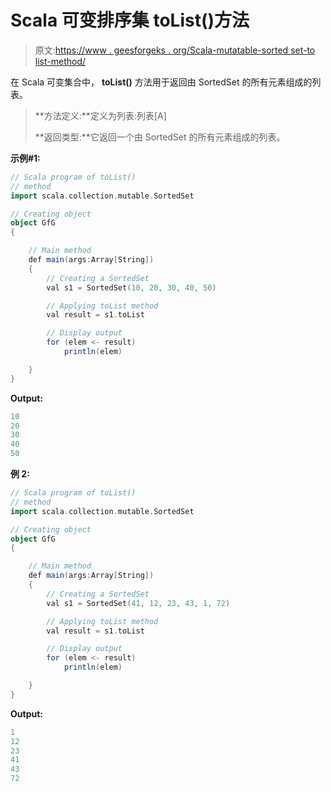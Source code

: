 # Scala 可变排序集 toList()方法

> 原文:[https://www . geesforgeks . org/Scala-mutatable-sorted set-to list-method/](https://www.geeksforgeeks.org/scala-mutable-sortedset-tolist-method/)

在 Scala 可变集合中， **toList()** 方法用于返回由 SortedSet 的所有元素组成的列表。

> **方法定义:**定义为列表:列表[A]
> 
> **返回类型:**它返回一个由 SortedSet 的所有元素组成的列表。

**示例#1:**

```scala
// Scala program of toList() 
// method 
import scala.collection.mutable.SortedSet 

// Creating object 
object GfG 
{ 

    // Main method 
    def main(args:Array[String]) 
    { 
        // Creating a SortedSet 
        val s1 = SortedSet(10, 20, 30, 40, 50) 

        // Applying toList method 
        val result = s1.toList

        // Display output
        for (elem <- result)
            println(elem)

    } 
} 
```

**Output:**

```scala
10
20
30
40
50

```

**例 2:**

```scala
// Scala program of toList() 
// method 
import scala.collection.mutable.SortedSet 

// Creating object 
object GfG 
{ 

    // Main method 
    def main(args:Array[String]) 
    { 
        // Creating a SortedSet 
        val s1 = SortedSet(41, 12, 23, 43, 1, 72) 

        // Applying toList method 
        val result = s1.toList

        // Display output
        for (elem <- result)
            println(elem)

    } 
} 
```

**Output:**

```scala
1
12
23
41
43
72

```